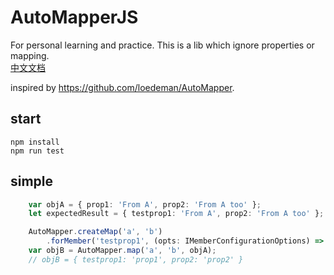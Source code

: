 # AutoMapperJS
For personal learning and practice. This is a lib which ignore properties or mapping.   
[中文文档](./README.cn.md)

inspired by https://github.com/loedeman/AutoMapper.

## start

```
npm install
npm run test
```

## simple
``` typescript
    var objA = { prop1: 'From A', prop2: 'From A too' };
    let expectedResult = { testprop1: 'From A', prop2: 'From A too' };

    AutoMapper.createMap('a', 'b')
        .forMember('testprop1', (opts: IMemberConfigurationOptions) => opts.mapFrom('prop1'));
    var objB = AutoMapper.map('a', 'b', objA); 
    // objB = { testprop1: 'prop1', prop2: 'prop2' }
```
